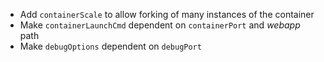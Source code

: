 * Add `containerScale` to allow forking of many instances of the container
* Make `containerLaunchCmd` dependent on `containerPort` and *webapp* path
* Make `debugOptions` dependent on `debugPort`

